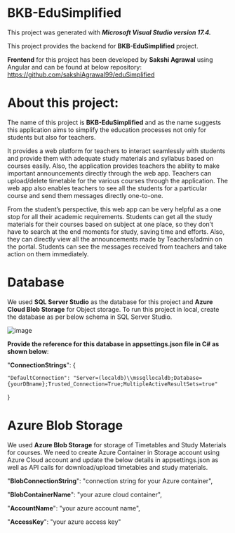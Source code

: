 # BKB-EduSimplified

This project was generated with **_Microsoft Visual Studio version 17.4._**

This project provides the backend for **BKB-EduSimplified** project.

**Frontend** for this project has been developed by **Sakshi Agrawal** using Angular and can be found at below repository:
https://github.com/sakshiAgrawal99/eduSimplified

# About this project: 
The name of this project is **BKB-EduSimplified** and as the name suggests this application aims 
to simplify the education processes not only for students but also for teachers.

It provides a web platform for teachers to interact seamlessly with students and provide them with adequate study 
materials and syllabus based on courses easily. Also, the application provides teachers the ability 
to make important announcements directly through the web app. Teachers can upload/delete 
timetable for the various courses through the application. The web app also enables teachers to see 
all the students for a particular course and send them messages directly one-to-one.

From the student’s perspective, this web app can be very helpful as a one stop for all their academic 
requirements. Students can get all the study materials for their courses based on subject at one 
place, so they don’t have to search at the end moments for study, saving time and efforts. Also, 
they can directly view all the announcements made by Teachers/admin on the portal. Students can 
see the messages received from teachers and take action on them immediately.

# Database
We used **SQL Server Studio** as the database for this project and **Azure Cloud Blob Storage** for Object storage.
To run this project in local, create the database as per below schema in SQL Server Studio.

![image](https://github.com/Khilna1110/BKBCollegeManagement/assets/132914500/9cc8d06e-61a4-4f61-b9e0-6b0b02ece34d)

**Provide the reference for this database in appsettings.json file in C# as shown below**:

"**ConnectionStrings**": {

    "DefaultConnection": "Server=(localdb)\\mssqllocaldb;Database={yourDBname};Trusted_Connection=True;MultipleActiveResultSets=true"
    
  }
  
# Azure Blob Storage
We used **Azure Blob Storage** for storage of Timetables and Study Materials for courses. We need to create Azure Container in Storage account using Azure Cloud account and update the below details in appsettings.json as well as API calls for download/upload timetables and study materials.

 "**BlobConnectionString**":
 "connection string for your Azure container",
 
 "**BlobContainerName**":
 "your azure cloud container",
 
 "**AccountName**":
 "your azure account name",
 
 "**AccessKey**": 
 "your azure access key"

